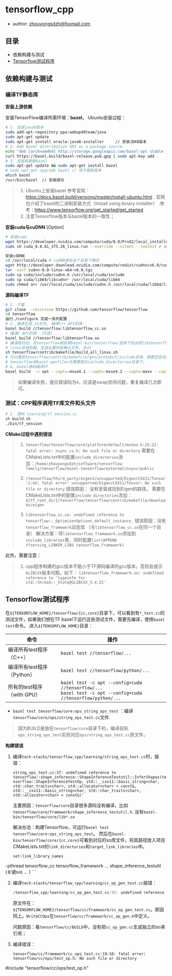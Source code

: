 # tensorflow_cpp

+ author: zhouyongsdzh@foxmail.com

## 目录

+ 依赖构建与测试
+ [Tensorflow测试程序](Tensorflow测试程序)

## 依赖构建与测试

### 编译TF静态库

**安装上游依赖**

安装TensorFlow编译所需环境：**bazel**。 Ubuntu安装过程：

```bash
# 1. 安装java8版本
sudo add-apt-repository ppa:webupd8team/java
sudo apt-get update 
sudo apt-get install oracle-java8-installer     // 安装JDK8版本
# 2. Add Bazel distribution URI as a package source
echo "deb [arch=amd64] http://storage.googleapis.com/bazel-apt stable jdk1.8" | sudo tee /etc/apt/sources.list.d/bazel.list
curl https://bazel.build/bazel-release.pub.gpg | sudo apt-key add -
# 3. 安装和更新bazel
sudo apt-get update && sudo apt-get install bazel
# sudo apt-get upgrade bazel // 用于更新版本
which bazel
/usr/bin/bazel  // 安装成功
```

> 1. Ubuntu上安装bazel 参考官网：https://docs.bazel.build/versions/master/install-ubuntu.html . 官网也介绍了bazel的二进制安装方式（Install using binary installer） .参考：https://www.tensorflow.org/get_started/get_started
> 2. 注意Tensorflow版本与bazel版本的一致性；

**安装cuda与cuDNN** [Option]

```bash
# 安装cuda
wget https://developer.nvidia.com/compute/cuda/8.0/Prod2/local_installers/cuda_8.0.61_375.26_linux-run
sudo sh cuda_8.0.61_375.26_linux.run --override --silent --toolkit # 安装的cuda在/usr/local/cuda下面

安装cdDNN
cd /usr/local/cuda # cuDNN放在这个目录下解压
wget http://developer.download.nvidia.com/compute/redist/cudnn/v6.0/cudnn-8.0-linux-x64-v6.0.tgz
tar -xzvf cudnn-8.0-linux-x64-v6.0.tgz
sudo cp cuda/include/cudnn.h /usr/local/cuda/include
sudo cp cuda/lib64/libcudnn* /usr/local/cuda/lib64
sudo chmod a+r /usr/local/cuda/include/cudnn.h /usr/local/cuda/lib64/libcudnn*
```

**源码编译TF**

```bash
# 1. 下载
git clone --recursive https://github.com/tensorflow/tensorflow
cd tensorflow
运行./configure 完成一系列配置
# 2. 编译生成.so文件, 编译C++ API的库 
bazel build //tensorflow:libtensorflow_cc.so
# 编译C API的库 ［可选］
bazel build //tensorflow:libtensorflow.so
# 编译成功后，在tensorflow根目录bazel-bin/tensorflow/目录下会出现libtensorflow.so/libtensorflow_cc.so/libtensorflow_framework.so文件
# linux安装依赖，生成必要的依赖头文件, 执行
sh tensorflow/contrib/makefile/build_all_linux.sh
# 可以看到tensorflow/contrib/makefile/gen/protobuf/include目录，需要包含在cmake的include_directories()里.
# tensorflow和bazel-genfiles也需要放在include_dicectories目录下。
# 4. bazel源码编译TF
bazel build  -c opt --copt=-msse4.1 --copt=-msse4.2 --copt=-mavx --copt=-mavx2 --copt=-mfma --copt=-O3 //tensorflow/...
```

> 如果编译失败，提示错误码为`4`，应该是swap空间问题，重复编译几次即可。

### 测试：CPP程序调用TF库文件和头文件

```bash
# 1. 源码 learning/tf_session.cc
sh build.sh
./bin/tf_session
```

**CMake过程中遇到错误**

> 1. `tensorflow/tensorflow/core/platform/default/mutex.h:25:22: fatal error: nsync_cv.h: No such file or directory`
> 需要在CMakeLists.txt中的配置`include_directories`添加：`/home/zhouyongsdzh/software/tensorflow-family/tensorflow/bazel-tensorflow/external/nsync/public`
> 
> 2. `/tensorflow/third_party/eigen3/unsupported/Eigen/CXX11/Tensor:1:42: fatal error: unsupported/Eigen/CXX11/Tensor: No such file or directory`
> 错误原因： 没有安装或找到Eigen的路径。
> 需要在CMakeLists.txt中的配置`include_directories`添加：`${tf_root_dir}/tensorflow/tensorflow/contrib/makefile/downloads/eigen`
> 
> 3. `libtensorflow_cc.so: undefined reference to tensorflow::_OptimizerOptions_default_instance_`
>  错误原因：没有`tensorflow_framework`动态库 （与`libtensorflow_cc.so`在同一个目录）
> 解决方案：将`libtensorflow_framework.so`添加到`include_libraries`里，同时配置`list(APPEND tfserving_LINKER_LIBS tensorflow_framework)`

此外，需要注意：

> 1. cpp程序构建的gcc版本不能小于TF源码编译的gcc版本。否则会提示`GLIBCXX`版本问题。如下：
> `libtensorflow_framework.so: undefined reference to 'typeinfo for std::thread::_State@GLIBCXX_3.4.22'`


## Tensorflow测试程序

在`${TENSORFLOW_HOME}/tensorflow/{cc,core}`目录下，可以看到有`*_test.cc`的测试文件，如果我们想在TF bazel下运行这些测试文件，需要先编译，使用`bazel test`命令。 进入`${TENSORFLOW_HOME}`目录：

| 命令 | 操作 |
| --- | --- |
| 编译所有test程序（C++）| `bazel test //tensorflow/...` |
| 编译所有test程序（Python）| `bazel test //tensorflow/python/...` |
| 所有的test程序（with GPU）| `bazel test -c opt --config=cuda //tensorflow/...`<br>`bazel test -c opt --config=cuda //tensorflow/python/...` |

+ `bazel test tensorflow/core:ops_string_ops_test` ：编译`tensorflow/core/ops/string_ops_test.cc`文件.

> 因为BUILD是放在`tensorflow/core`目录下的，编译目标`ops_string_ops_test`实则对应`ops/string_ops_test.cc`原文件。

**构建错误**

1. 编译`tech-stacks/tensorflow_cpp/learning/string_ops_test.cc`时，报错：

    `string_ops_test.cc:37: undefined reference to tensorflow::shape_inference::ShapeInferenceTestutil::InferShapes(tensorflow::ShapeInferenceTestOp, std::__cxx11::basic_string<char, std::char_traits<char>, std::allocator<char> > const&, std::__cxx11::basic_string<char, std::char_traits<char>, std::allocator<char> > const&)'`

    主要原因：`tensorflow/core`目录很多源码没有编译，比如`tensorflow/core/framework/shape_inference_testutil.h`. 没有`bazel-bin/tensorflow/core/lib*.so`
    
    解决办法：构建Tensorflow，可运行`bazel test tensorflow/core:ops_string_ops_test`。 然后在`bazel-bin/tensorflow/core/{cc,core}`可看到对应的so库文件，将其路径放入项目CMakeLists.txt的`link_directories`和`target_link_libraries`中。
    
    ```c++
    set(link_library_names  -pthread  tensorflow_cc  tensorflow_framework
  ...  shape_inference_testutil   (关键so)
  ... ) 
    ```

2. 编译`tech-stacks/tensorflow_cpp/learning/cc_op_gen_test.cc`报错：

    ```c++
    /tensorflow_cpp/learning/cc_op_gen_test.cc:95: undefined reference to `tensorflow::WriteCCOps(...)
    ```
    
    原文件在：`${TENSORFLOW_HOME}/tensorflow/cc/framework/cc_op_gen_test.cc`。原因同上。`WriteCCOps`在`tensorflow/cc/framework/cc_op_gen.h`中定义。 
    
    问题原因：看`tensorflow/cc/BUILD`中，没有把`cc_op_gen.cc`生成独立的so来引用；
    
3. 编译错误：

    ```
    tensorflow/cc/framework/cc_ops_test.cc:19:10: fatal error: tensorflow/cc/ops/test_op.h: No such file or directory #include "tensorflow/cc/ops/test_op.h"
 ```
